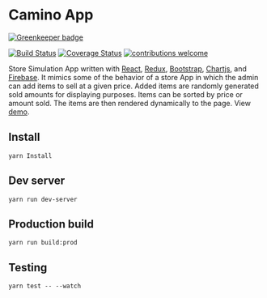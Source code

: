 # Camino App

[![Greenkeeper badge](https://badges.greenkeeper.io/NFhbar/CaminoApp.svg)](https://greenkeeper.io/)

<div>

[![Build Status](https://travis-ci.org/NFhbar/CaminoApp.png?branch=master)](https://travis-ci.org/NFhbar/CaminoApp)
[![Coverage Status](https://coveralls.io/repos/github/NFhbar/CaminoApp/badge.svg)](https://coveralls.io/github/NFhbar/CaminoApp)
[![contributions welcome](https://img.shields.io/badge/contributions-welcome-brightgreen.svg?style=flat)](https://github.com/NFhbar/CaminoApp/issues)

</div>


Store Simulation App written with [React](https://reactjs.org/),
[Redux](https://redux.js.org/), [Bootstrap](https://getbootstrap.com/),
[Chartjs](http://www.chartjs.org/), and [Firebase](https://firebase.google.com/). It mimics some of the behavior of a store App in which the admin can add items to sell at a given price. Added items are randomly generated sold amounts for displaying purposes. Items can be sorted by price or amount sold. The items are then rendered dynamically to the page. View [demo](https://react-caminoapp.herokuapp.com/).

## Install
```
yarn Install
```
## Dev server
```
yarn run dev-server
```

## Production build
```
yarn run build:prod
```
## Testing
```
yarn test -- --watch
```

